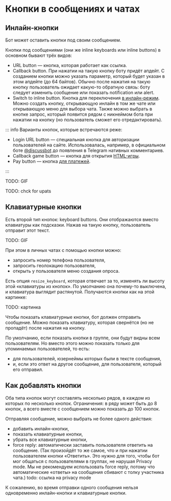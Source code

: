 # Кнопки в сообщениях и чатах

## Инлайн-кнопки

Бот может оставить кнопки под своим сообщением.

Кнопки под сообщениями (они же inline keyboards или inline buttons) в основном бывают трёх видов:

- URL button — кнопка, которая работает как ссылка.
- Callback button. При нажатии на такую кнопку боту придёт апдейт. С созданием кнопки можно указать параметр, который
  будет указан в этом апдейте (до 64 байтов). Обычно после нажатия на такую кнопку пользователь ожидает какую-то
  обратную связь: боту следует изменить сообщение или показать notification или alert.
- Switch to inline button. Кнопка для переключения [в инлайн-режим](/ru/interaction/inline). Можно создать кнопку,
  открывающую инлайн в том же чате или открывающую меню для выбора чата. Также можно выбрать в кнопке запрос, который
  появится рядом с никнеймом бота при нажатии на кнопку (но пользователь сможет его отредактировать).

::: info Варианты кнопок, которые встречаются реже:

- Login URL button — специальная кнопка для авторизации пользователей на сайте.
  Использовалась, например, в официальном боте [@discussbot](https://t.me/discussbot) до появления
  в Telegram нативных комментариев.
- Callback game button — кнопка для открытия [HTML-игры](../interaction/html-games).
- Pay button — кнопка [для платежей](../interaction/payments).

:::

TODO: GIF

TODO: chck for upats

## Клавиатурные кнопки

Есть второй тип кнопок: keyboard buttons. Они отображаются вместо клавиатуры как подсказки. Нажав на такую кнопку,
пользователь отправит этот текст.

TODO: GIF

При этом в личных чатах с помощью кнопки можно:

- запросить номер телефона пользователя,
- запросить геолокацию пользователя,
- открыть у пользователя меню создания опроса.

Есть опция `resize_keyboard`, которая отвечает за то, изменять ли высоту этой «клавиатуры из кнопок».
По умолчанию она почему-то выключена, и клавиатура выглядит растянутой. Получаются кнопки как на этой картинке:

TODO: картинка

Чтобы показать клавиатурные кнопки, бот должен отправить сообщение.
Можно показать клавиатуру, которая свернётся (но не пропадёт) после нажатия на кнопку.

По умолчанию, если показать кнопки в группе, они будут видны всем пользователям. Но вместо этого можно показать только
для упоминаемых пользователей, то есть:

- для пользователей, юзернеймы которых были в тексте сообщения,
- и, если это ответ на другое сообщение, для пользователя, который его отправил.

## Как добавлять кнопки

Оба типа кнопок могут составлять несколько рядов, в каждом из которых по несколько кнопок. Ограничения: в ряду может
быть до 8 кнопок, а всего вместе с сообщением можно показать до 100 кнопок.

Отправляя сообщение, можно выбрать не более одного действия:

- добавить инлайн-кнопки,
- показать клавиатурные кнопки,
- убрать все клавиатурные кнопки,
- force reply: автоматически заставить пользователя ответить на сообщение. (Так произойдёт то же самое, что и при
  нажатии
  пользователем кнопки «Ответить». Это нужно для того, чтобы бот мог общаться с пользователями в группах, не нарушая
  Privacy mode. Мы не рекомендуем использовать force reply, потому что автоматические «ответы» на сообщения сбивают с
  толку участника чата.) todo: ссылка на privacy mode

К сожалению, во время отправки одного сообщения нельзя одновременно инлайн-кнопки и клавиатурные кнопки.

